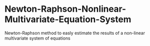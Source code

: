 # Newton-Raphson-Nonlinear-Multivariate-Equation-System
Newton-Raphson method to easly estimate the results of a non-linear multivariate system of equations
